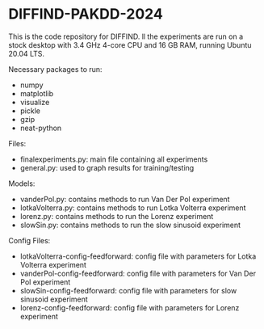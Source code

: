 # DIFFIND-PAKDD-2024
This is the code repository for DIFFIND. ll the experiments are run on a stock desktop with 3.4 GHz 4-core CPU and 16 GB RAM, running Ubuntu 20.04 LTS.

Necessary packages to run:
- numpy
- matplotlib
- visualize
- pickle
- gzip
- neat-python

Files:
- finalexperiments.py: main file containing all experiments
- general.py: used to graph results for training/testing

Models:
- vanderPol.py: contains methods to run Van Der Pol experiment
- lotkaVolterra.py: contains methods to run Lotka Volterra experiment
- lorenz.py: contains methods to run the Lorenz experiment
- slowSin.py: contains methods to run the slow sinusoid experiment

Config Files:
- lotkaVolterra-config-feedforward: config file with parameters for Lotka Volterra experiment
- vanderPol-config-feedforward: config file with parameters for Van Der Pol experiment
- slowSin-config-feedforward: config file with parameters for slow sinusoid experiment
- lorenz-config-feedforward: config file with parameters for Lorenz experiment
